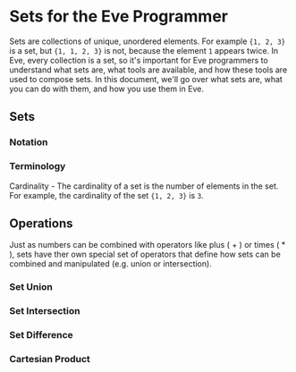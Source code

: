 # Sets for the Eve Programmer

Sets are collections of unique, unordered elements. For example `{1, 2, 3}` is a set, but `{1, 1, 2, 3}` is not, because the element `1` appears twice. In Eve, every collection is a set, so it's important for Eve programmers to understand what sets are, what tools are available, and how these tools are used to compose sets. In this document, we'll go over what sets are, what you can do with them, and how you use them in Eve.

## Sets



### Notation
### Terminology

Cardinality - The cardinality of a set is the number of elements in the set. For example, the cardinality of the set `{1, 2, 3}` is `3`.

## Operations

Just as numbers can be combined with operators like plus ( + ) or times ( * ), sets have ther own special set of operators that define how sets can be combined and manipulated (e.g. union or intersection). 

### Set Union
### Set Intersection
### Set Difference
### Cartesian Product
